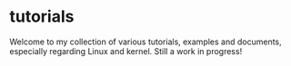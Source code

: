 # tutorials

Welcome to my collection of various tutorials, examples and documents, especially regarding Linux and kernel. Still a work in progress! 
